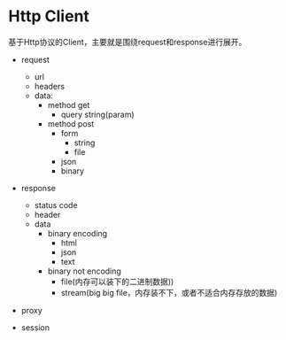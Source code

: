 # Http Client

基于Http协议的Client，主要就是围绕request和response进行展开。

- request
    - url
    - headers
    - data:
        - method get
            - query string(param)
        - method post
            - form
                - string
                - file
            - json
            - binary
- response
    - status code
    - header
    - data
        - binary encoding
            - html
            - json
            - text
        - binary not encoding
            - file(内存可以装下的二进制数据))
            - stream(big big file，内存装不下，或者不适合内存存放的数据)

- proxy
- session